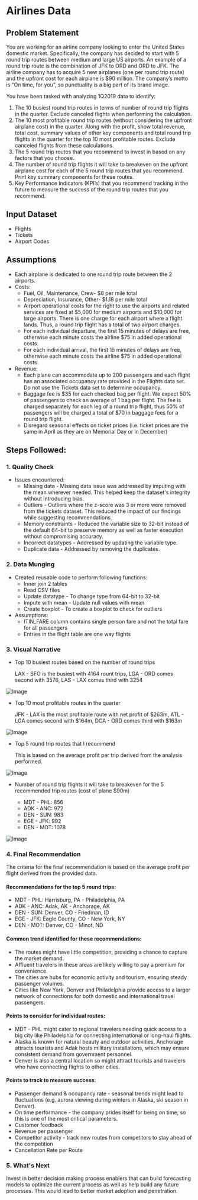 

# Airlines Data 

## Problem Statement

You are working for an airline company looking to enter the United States domestic market. Specifically, the company has decided to start with 5 round trip routes between medium and large US airports. An example of a round trip route is the combination of JFK to ORD and ORD to JFK. The airline company has to acquire 5 new airplanes (one per round trip route) and the upfront cost for each airplane is $90 million. The company’s motto is “On time, for you”, so punctuality is a big part of its brand image. 

You have been tasked with analyzing 1Q2019 data to identify:
 1. The 10 busiest round trip routes in terms of number of round trip flights in the quarter. Exclude canceled flights when performing the calculation.
 2. The 10 most profitable round trip routes (without considering the upfront airplane cost) in the quarter. Along with the profit, show total revenue, total cost, summary values of other key components and total round trip flights in the quarter for the top 10 most profitable routes. Exclude canceled flights from these calculations.
 3. The 5 round trip routes that you recommend to invest in based on any factors that you choose.
 4. The number of round trip flights it will take to breakeven on the upfront airplane cost for each of the 5 round trip routes that you recommend. Print key summary components for these routes.
 5. Key Performance Indicators (KPI’s) that you recommend tracking in the future to measure the success of the round trip routes that you recommend.

## Input Dataset

- Flights
- Tickets
- Airport Codes

## Assumptions

- Each airplane is dedicated to one round trip route between the 2 airports.
- Costs:
  - Fuel, Oil, Maintenance, Crew- $8 per mile total
  - Depreciation, Insurance, Other- $1.18 per mile total
  - Airport operational costs for the right to use the airports and related services are fixed at $5,000 for medium airports and $10,000 for large airports. There is one charge for each airport where a flight lands. Thus, a round trip flight has a total of two airport charges.
  - For each individual departure, the first 15 minutes of delays are free, otherwise each minute costs the airline $75 in added operational costs.
  - For each individual arrival, the first 15 minutes of delays are free, otherwise each minute costs the airline $75 in added operational costs.
- Revenue:
  - Each plane can accommodate up to 200 passengers and each flight has an associated occupancy rate provided in the Flights data set. Do not use the Tickets data set to determine occupancy.
  - Baggage fee is $35 for each checked bag per flight. We expect 50% of passengers to check an average of 1 bag per flight. The fee is charged separately for each leg of a round trip flight, thus 50% of passengers will be charged a total of $70 in baggage fees for a round trip flight.
  - Disregard seasonal effects on ticket prices (i.e. ticket prices are the same in April as they are on Memorial Day or in December)

## Steps Followed:

### 1. Quality Check

- Issues encountered:
  - Missing data - Missing data issue was addressed by imputing with the mean wherever needed. This helped keep the dataset's integrity without introducing bias. 
  - Outliers - Outliers where the z-score was 3 or more were removed from the tickets dataset. This reduced the impact of our findings while suggesting recommendations.
  - Memory constraints - Reduced the variable size to 32-bit instead of the default 64-bit to preserve memory as well as faster execution without compromising accuracy.
  - Incorrect datatypes - Addressed by updating the variable type.
  - Duplicate data - Addressed by removing the duplicates.

### 2. Data Munging

- Created reusable code to perform following functions:
  - Inner join 2 tables
  - Read CSV files
  - Update datatype - To change type from 64-bit to 32-bit
  - Impute with mean - Update null values with mean
  - Create boxplot - To create a boxplot to check for outliers
- Assumptions:
  - ITIN_FARE column contains single person fare and not the total fare for all passengers
  - Entries in the flight table are one way flights
    
### 3. Visual Narrative

- Top 10 busiest routes based on the number of round trips

  LAX - SFO is the busiest with 4164 rount trips, LGA - ORD comes second with 3576, LAS - LAX comes third with 3254
  
![Image](https://github.com/user-attachments/assets/d2435623-e41b-401a-a32c-ac75f2953a92)

- Top 10 most profitable routes in the quarter
  
  JFK - LAX is the most profitable route with net profit of $263m, ATL - LGA comes second with $164m, DCA - ORD comes third with $163m
  
![Image](https://github.com/user-attachments/assets/f23492b7-66a2-42e4-855c-ba8fcfd953e7)

- Top 5 round trip routes that I recommend

  This is based on the average profit per trip derived from the analysis performed.

![Image](https://github.com/user-attachments/assets/5930e3e5-ba57-4b88-8c8a-f5b0bdaf9f8b)

- Number of round trip flights it will take to breakeven for the 5 recommended trip routes (cost of plane $90m)
  
  - MDT - PHL: 856
  - ADK - ANC: 972
  - DEN - SUN: 983
  - EGE - JFK: 992
  - DEN - MOT: 1078
 
![Image](https://github.com/user-attachments/assets/dd921cd0-7b86-4897-932b-bca5d4e3e99e)

### 4. Final Recommendation

The criteria for the final recommendation is based on the average profit per flight derived from the provided data. 

#### Recommendations for the top 5 round trips:
  - MDT - PHL: Harrisburg, PA - Philadelphia, PA
  - ADK - ANC: Adak, AK - Anchorage, AK
  - DEN - SUN: Denver, CO - Friedman, ID
  - EGE - JFK: Eagle County, CO - New York, NY
  - DEN - MOT: Denver, CO - Minot, ND

 #### Common trend identified for these recommendations:
 - The routes might have little competition, providing a chance to capture the market demand.
 - Affluent travelers in these areas are likely willing to pay a premium for convenience.
 - The cities are hubs for economic activity and tourism, ensuring steady passenger volumes.
 - Cities like New York, Denver and Philadelphia provide access to a larger network of connections for both domestic and international travel passengers.

#### Points to consider for individual routes:
- MDT - PHL might cater to regional travelers needing quick access to a big city like Philadelphia for connecting international or long-haul flights.
- Alaska is known for natural beauty and outdoor activities. Anchorage attracts tourists and Adak hosts military installations, which may ensure consistent demand from government personnel.
- Denver is also a central location so might attract tourists and travelers who have connecting flights to other cities.

#### Points to track to measure success:
  - Passenger demand & occupancy rate - seasonal trends might lead to fluctuations (e.g. aurora viewing during winters in Alaska, ski season in Denver).
  - On time performance - the company prides itself for being on time, so this is one of the most critical parameters.
  - Customer feedback
  - Revenue per passenger
  - Competitor activity - track new routes from competitors to stay ahead of the competition
  - Cancellation Rate per Route
 
### 5. What's Next
Invest in better decision making process enablers that can build forecasting models to optimize the current process as well as help build any future processes. This would lead to better market adoption and penetration. 
